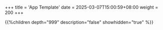 +++
title = 'App Template'
date = 2025-03-07T15:00:59+08:00
weight = 200
+++


{{%children depth="999" description="false" showhidden="true" %}}